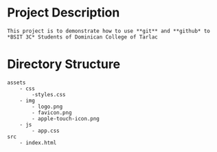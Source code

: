 # Project Description
    This project is to demonstrate how to use **git** and **github* to *BSIT 3C* Students of Dominican College of Tarlac

# Directory Structure
    assets
        - css
            -styles.css
        - img
            - logo.png
            - favicon.png
            - apple-touch-icon.png
        - js
            - app.css
    src
        - index.html